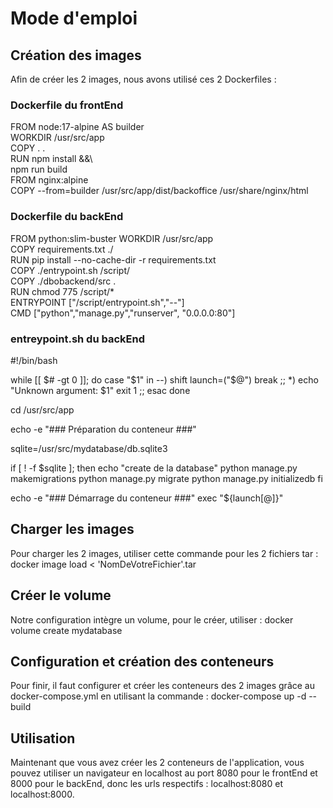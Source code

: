 # Mode d'emploi

## Création des images
Afin de créer les 2 images, nous avons utilisé ces 2 Dockerfiles :
### Dockerfile du frontEnd
  FROM node:17-alpine AS builder  
  WORKDIR /usr/src/app  
  COPY . .  
  RUN npm install &&\  
  npm run build  
  FROM nginx:alpine  
  COPY --from=builder /usr/src/app/dist/backoffice /usr/share/nginx/html  

### Dockerfile du backEnd
  FROM python:slim-buster
  WORKDIR /usr/src/app  
  COPY requirements.txt ./  
  RUN pip install --no-cache-dir -r requirements.txt  
  COPY ./entrypoint.sh /script/  
  COPY ./dbobackend/src .  
  RUN chmod 775 /script/*  
  ENTRYPOINT ["/script/entrypoint.sh","--"]  
  CMD ["python","manage.py","runserver", "0.0.0.0:80"]   
  
  ### entreypoint.sh du backEnd
  #!/bin/bash
  
  while [[ $# -gt 0 ]]; do
    case "$1" in
      --)
          shift
          launch=("$@")
          break
          ;;
      *)
          echo "Unknown argument: $1"
          exit 1
          ;;
    esac
  done
  
  cd /usr/src/app
  
  echo -e "### Préparation du conteneur ###"
  
  sqlite=/usr/src/mydatabase/db.sqlite3
  
  if [ ! -f $sqlite ]; then 
    echo "create de la database"
    python manage.py makemigrations 
    python manage.py migrate 
    python manage.py initializedb
  fi

  echo -e "### Démarrage du conteneur ###"
  exec "${launch[@]}"

## Charger les images
Pour charger les 2 images, utiliser cette commande pour les 2 fichiers tar : docker image load < 'NomDeVotreFichier'.tar

## Créer le volume
Notre configuration intègre un volume, pour le créer, utiliser : docker volume create mydatabase

## Configuration et création des conteneurs
Pour finir, il faut configurer et créer les conteneurs des 2 images grâce au docker-compose.yml en utilisant la commande : docker-compose up -d  --build

## Utilisation
Maintenant que vous avez créer les 2 conteneurs de l'application, vous pouvez utiliser un navigateur en localhost au port 8080 pour le frontEnd et 8000 pour le backEnd, donc les urls respectifs : localhost:8080 et localhost:8000.
